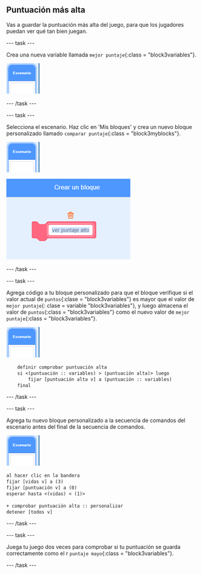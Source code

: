 ## Puntuación más alta

Vas a guardar la puntuación más alta del juego, para que los jugadores puedan ver qué tan bien juegan.

\--- task \---

Crea una nueva variable llamada `mejor puntaje`{:class = "block3variables"}.

![Objeto escenario](images/stage-sprite.png)

\--- /task \---

\--- task \---

Selecciona el escenario. Haz clic en 'Mis bloques' y crea un nuevo bloque personalizado llamado `comparar puntaje`{:class = "block3myblocks"}.

![Objeto escenario](images/stage-sprite.png)

![captura de pantalla](images/dots-custom-1.png)

\--- /task \---

\--- task \---

Agrega código a tu bloque personalizado para que el bloque verifique si el valor actual de `puntos`{:clase = "block3variables"} es mayor que el valor de `mejor puntaje`{: clase = variable "block3variables"}, y luego almacena el valor de `puntos`{:class = "block3variables"} como el nuevo valor de `mejor puntaje`{:class = "block3variables"}.

![Objeto escenario](images/stage-sprite.png)

```blocks3
    definir comprobar puntuación alta
    si <(puntuación :: variables) > (puntuación alta)> luego
        fijar [puntuación alta v] a (puntuación :: variables)
    final
```

\--- /task \---

\--- task \---

Agrega tu nuevo bloque personalizado a la secuencia de comandos del escenario antes del final de la secuencia de comandos.

![Stage sprite](images/stage-sprite.png)

```blocks3
al hacer clic en la bandera
fijar [vidas v] a (3)
fijar [puntuación v] a (0)
esperar hasta <(vidas) < (1)>

+ comprobar puntuación alta :: personalizar
detener [todos v]
```

\--- /task \---

\--- task \---

Juega tu juego dos veces para comprobar si tu puntuación se guarda correctamente como el r `puntaje mayo`{:class = "block3variables"}.

\--- /task \---